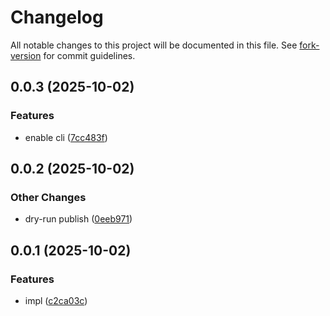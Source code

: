 # Changelog

All notable changes to this project will be documented in this file. See
[fork-version](https://github.com/eglavin/fork-version) for commit guidelines.

## 0.0.3 (2025-10-02)

### Features

- enable cli
  ([7cc483f](https://github.com/hugojosefson/svg2png/commit/7cc483f0e6a3d05a861c7d7436bccf5d9dd252b3))

## 0.0.2 (2025-10-02)

### Other Changes

- dry-run publish
  ([0eeb971](https://github.com/hugojosefson/svg2png/commit/0eeb971a98ee1d109b2a15decc9f93a463009975))

## 0.0.1 (2025-10-02)

### Features

- impl
  ([c2ca03c](https://github.com/hugojosefson/resvg-deno/commit/c2ca03c2f0b778df1edf93721516bbe6dd1d28f3))
